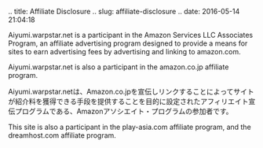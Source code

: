 .. title: Affiliate Disclosure
.. slug: affiliate-disclosure
.. date: 2016-05-14 21:04:18

Aiyumi.warpstar.net is a participant in the Amazon Services LLC Associates Program, an affiliate advertising program designed to provide a means for sites to earn advertising fees by advertising and linking to amazon.com.

Aiyumi.warpstar.net is also a participant in the amazon.co.jp affiliate program.

Aiyumi.warpstar.netは、Amazon.co.jpを宣伝しリンクすることによってサイトが紹介料を獲得できる手段を提供することを目的に設定されたアフィリエイト宣伝プログラムである、Amazonアソシエイト・プログラムの参加者です。

This site is also a participant in the play-asia.com affiliate program, and the dreamhost.com affiliate program.